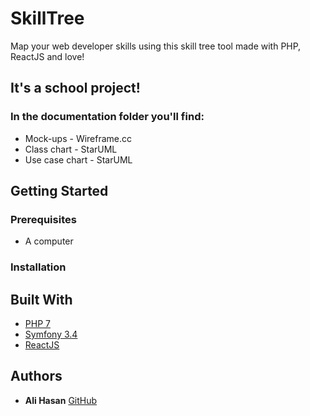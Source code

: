 # SkillTree

Map your web developer skills using this skill tree tool made with PHP, ReactJS and love!

## It's a school project!

### In the documentation folder you'll find:
* Mock-ups - Wireframe.cc
* Class chart - StarUML
* Use case chart - StarUML

## Getting Started



### Prerequisites

* A computer


### Installation



## Built With

* [PHP 7]('http://php.net/manual/fr/index.php')
* [Symfony 3.4]('https://symfony.com/doc/3.4/setup.html')
* [ReactJS]('https://reactjs.org/docs/hello-world.html')

## Authors

* **Ali Hasan** [GitHub](https://github.com/aliisright)
